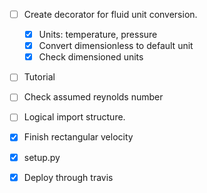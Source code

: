 -  [ ] Create decorator for fluid unit conversion.
    -  [x] Units: temperature, pressure
    -  [x] Convert dimensionless to default unit
    - [x] Check dimensioned units
- [ ] Tutorial
- [ ] Check assumed reynolds number
- [ ] Logical import structure.

- [x] Finish rectangular velocity
- [x] setup.py
- [x] Deploy through travis
